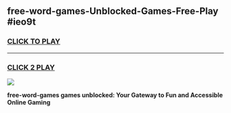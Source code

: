 
## free-word-games-Unblocked-Games-Free-Play #ieo9t
<h3>
<a href="https://us.freeplayer.one?title=free-word-games&ref=9M">CLICK TO PLAY</a></h3>
<hr>

<h3>
<a href="https://us.freeplayer.one?title=free-word-games&ref=9M">CLICK 2 PLAY</a>
  
</h3>

<a href="https://us.freeplayer.one?title=free-word-games&ref=9M"><img src="https://clearcache.store/games.png"></a>


**free-word-games games unblocked: Your Gateway to Fun and Accessible Online Gaming**
